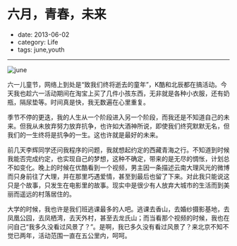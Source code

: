 # 六月，青春，未来

- date: 2013-06-02
- category: Life
- tags: june,youth

----

![june][1]

六一儿童节，网络上到处是“致我们终将逝去的童年”，K酷和北辰都在搞活动。今天我也趁六一活动期间在淘宝上买了几件小孩东西，无非就是各种小衣服，还有奶瓶，隔尿垫等。时间真是快，我无数遍在心里重复。

季节不停的更迭，我的人生从一个阶段进入另一个阶段，而我还是不知道自己的未来。但我从未放弃努力放弃抗争，也许如大酒神所说，即使我们终究默默无名，但我们的一生终将是抗争的一生。这也许就是最好的未来。

前几天李辉同学还问我程序的问题，我就想起约定的西藏青海之行。不知道到时候我能否完成约定，也实现自己的梦想，这种不确定，带来的是无尽的惆怅，计划总不如变化。晚上的时候在优酷看到一个视频，男主因一条描述云南大理风光的微博而只身前往了大理，并在那里巧遇爱情，甚至到最后也留了下来。对此我只能说这只是个故事，只发生在电影里的故事。现实中是很少有人放弃大城市的生活而到美丽而遥远的村落居住的。

大学的时候，我也许是我们班逃课最多的人吧。逃课去香山，去婚纱摄影基地，去凤凰公园，去凤栖湾，去天外村，甚至去龙氏山；而当看那个视频的时候，我也在问自己“我多久没看过风景了？”。是啊，我已多久没有看过风景了？来北京不知不觉已两年，活动范围一直在五公里内，呵呵。

[1]: /media/2013/06/001.jpg
